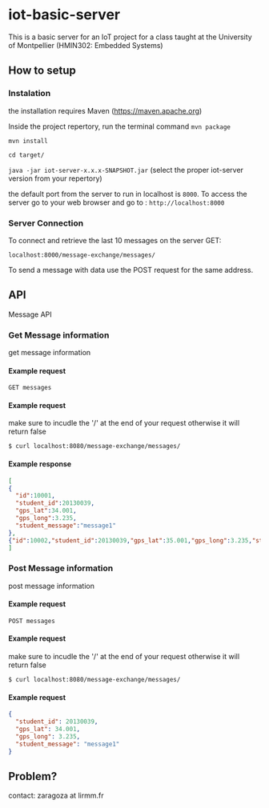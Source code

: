 # iot-basic-server
This is a basic server for an IoT project for a class taught at the University of Montpellier (HMIN302: Embedded Systems)

## How to setup
### Instalation
the installation requires Maven (https://maven.apache.org)

Inside the project repertory, run the terminal command ```mvn package``` 

```mvn install```

```cd target/```

```java -jar iot-server-x.x.x-SNAPSHOT.jar```
(select the proper iot-server version from your repertory)

the default port from the server to run in localhost is ```8000```. To access the server go to your web browser and go to : ```http://localhost:8000```

### Server Connection

To connect and retrieve the last 10 messages on the server GET:

```localhost:8000/message-exchange/messages/```

To send a message with data use the POST request for the same address.

## API

Message API

### Get Message information

get message information

#### Example request

```endpoint
GET messages
```

#### Example request

make sure to incudle the '/' at the end of your request otherwise it will return false

```curl
$ curl localhost:8080/message-exchange/messages/
```

#### Example response

```json
[
{
  "id":10001,
  "student_id":20130039,
  "gps_lat":34.001,
  "gps_long":3.235,
  "student_message":"message1"
},
{"id":10002,"student_id":20130039,"gps_lat":35.001,"gps_long":3.235,"student_message":"message2"},{"id":10003,"student_id":20130039,"gps_lat":36.001,"gps_long":3.235,"student_message":"message3"}
]
```

### Post Message information

post message information

#### Example request

```endpoint
POST messages
```

#### Example request

make sure to incudle the '/' at the end of your request otherwise it will return false

```curl
$ curl localhost:8080/message-exchange/messages/
```

#### Example request

```json
{
  "student_id": 20130039,
  "gps_lat": 34.001,
  "gps_long": 3.235,
  "student_message": "message1"
}
```


## Problem?

contact: zaragoza at lirmm.fr
